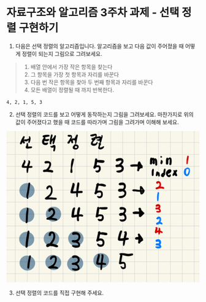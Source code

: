 # 자료구조와 알고리즘 3주차 과제 - 선택 정렬 구현하기

1. 다음은 선택 정렬의 알고리즘입니다. 알고리즘을 보고 다음 값이 주어졌을 때
   어떻게 정렬이 되는지 그림으로 그려보세요.

> 1. 배열 안에서 가장 작은 항목을 찾는다
> 2. 그 항목을 가장 첫 항목과 자리를 바꾼다
> 3. 다음 번 작은 항목을 찾아 두 번째 항목과 자리를 바꾼다
> 4. 모든 배열이 정렬될 때 까지 반복한다.

```
4, 2, 1, 5, 3
```

2. 선택 정렬의 코드를 보고 어떻게 동작하는지 그림을 그려보세요. 마찬가지로 위의 값이 주어졌다고 했을 때 코드를 따라가며 그림을 그려가며 이해해 보세요.

![선택 정렬 코드](./selection.jpeg)

3. 선택 정렬의 코드를 직접 구현해 주세요.
